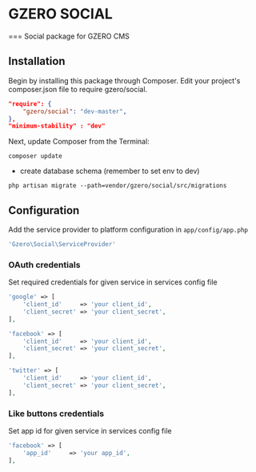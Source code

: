 # GZERO SOCIAL
===
Social package for GZERO CMS

## Installation

Begin by installing this package through Composer. Edit your project's composer.json file to require gzero/social.

```json
"require": {
    "gzero/social": "dev-master",
},
"minimum-stability" : "dev"
```
Next, update Composer from the Terminal:

```
composer update
```
 - create database schema (remember to set env to dev)
 
```
php artisan migrate --path=vendor/gzero/social/src/migrations
```
## Configuration

Add the service provider to platform configuration in `app/config/app.php`

```PHP
'Gzero\Social\ServiceProvider'
```

### OAuth credentials

Set required credentials for given service in services config file
 
 ```PHP
 'google' => [
     'client_id'     => 'your client_id',
     'client_secret' => 'your client_secret',
 ],

 'facebook' => [
     'client_id'     => 'your client_id',
     'client_secret' => 'your client_secret',
 ],

 'twitter' => [
     'client_id'     => 'your client_id',
     'client_secret' => 'your client_secret',
 ],
 ```
 
 ### Like buttons credentials
 
 Set app id for given service in services config file
  
  ```PHP
  'facebook' => [
      'app_id'     => 'your app_id',
  ],
  ```
